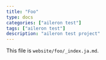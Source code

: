 ```yaml
---
title: "Foo"
type: docs
categories: ["aileron test"]
tags: ["aileron test"]
description: "aileron test project"
---
```


This file is `website/foo/_index.ja.md`.
